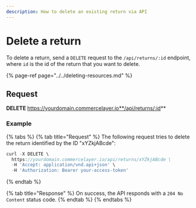 ```yaml
---
description: How to delete an existing return via API
---
```


# Delete a return

To delete a return, send a `DELETE` request to the `/api/returns/:id` endpoint, where `id` is the id of the return that you want to delete.

{% page-ref page="../../deleting-resources.md" %}

## Request

**DELETE** https://yourdomain.commercelayer.io**/api/returns/:id**

### Example

{% tabs %}
{% tab title="Request" %}
The following request tries to delete the return identified by the ID "xYZkjABcde":

```javascript
curl -X DELETE \
  https://yourdomain.commercelayer.io/api/returns/xYZkjABcde \
  -H 'Accept: application/vnd.api+json' \
  -H 'Authorization: Bearer your-access-token'
```
{% endtab %}

{% tab title="Response" %}
On success, the API responds with a `204 No Content` status code.
{% endtab %}
{% endtabs %}

